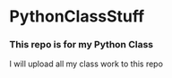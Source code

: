 # PythonClassStuff
### This repo is for my Python Class
I will upload all my class work to this repo
